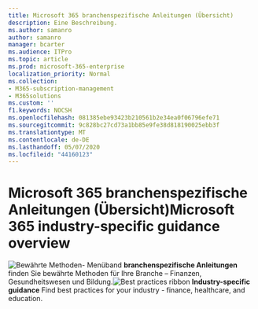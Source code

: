 ```yaml
---
title: Microsoft 365 branchenspezifische Anleitungen (Übersicht)
description: Eine Beschreibung.
ms.author: samanro
author: samanro
manager: bcarter
ms.audience: ITPro
ms.topic: article
ms.prod: microsoft-365-enterprise
localization_priority: Normal
ms.collection:
- M365-subscription-management
- M365solutions
ms.custom: ''
f1.keywords: NOCSH
ms.openlocfilehash: 081385ebe93423b210561b2e34ea0f06796efe71
ms.sourcegitcommit: 9c828bc27cd73a1bb85e9fe38d818190025ebb3f
ms.translationtype: MT
ms.contentlocale: de-DE
ms.lasthandoff: 05/07/2020
ms.locfileid: "44160123"
---
```

# <a name="microsoft-365-industry-specific-guidance-overview"></a><span data-ttu-id="2a77e-103">Microsoft 365 branchenspezifische Anleitungen (Übersicht)</span><span class="sxs-lookup"><span data-stu-id="2a77e-103">Microsoft 365 industry-specific guidance overview</span></span>

<span data-ttu-id="2a77e-104">![Bewährte Methoden-](https://docs.microsoft.com/office/media/icons/best-practices-blue.png) Menüband **branchenspezifische Anleitungen** finden Sie bewährte Methoden für Ihre Branche – Finanzen, Gesundheitswesen und Bildung.</span><span class="sxs-lookup"><span data-stu-id="2a77e-104">![Best practices ribbon](https://docs.microsoft.com/office/media/icons/best-practices-blue.png) **Industry-specific guidance**  Find best practices for your industry - finance, healthcare, and education.</span></span>
